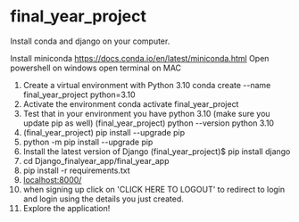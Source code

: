 
# final_year_project

Install conda and django on your computer.

Install miniconda https://docs.conda.io/en/latest/miniconda.html
Open powershell on windows
open terminal on MAC
1. Create a virtual environment with Python 3.10 
conda create --name final_year_project python=3.10
2. Activate the environment
conda activate final_year_project
3. Test that in your environment you have python 3.10 (make sure you update pip as well)
(final_year_project) python --version
  python 3.10
4. (final_year_project) pip install --upgrade pip
5. python -m pip install --upgrade pip
6. Install the latest version of Django
(final_year_project)$ pip install django
7. cd Django_finalyear_app/final_year_app
8. pip install -r requirements.txt
9. [localhost:8000/](http://127.0.0.1:8000/food_recommendation/login/)
10. when signing up click on 'CLICK HERE TO LOGOUT' to redirect to login and login using the details you just created.
11. Explore the application!